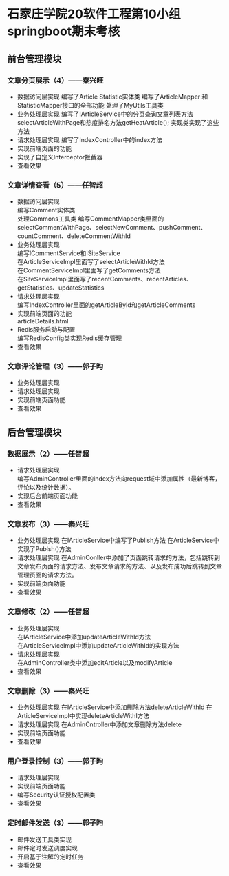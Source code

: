 # 石家庄学院20软件工程第10小组springboot期末考核
## 前台管理模块
### 文章分页展示（4）——秦兴旺
* 数据访问层实现
编写了Article Statistic实体类
编写了ArticleMapper 和StatisticMapper接口的全部功能
处理了MyUtils工具类
* 业务处理层实现
编写了IArticleService中的分页查询文章列表方法selectArticleWithPage和热度排名方法getHeatArticle();
实现类实现了这些方法
* 请求处理层实现
编写了IndexController中的index方法
* 实现前端页面的功能
* 实现了自定义Interceptor拦截器
* 查看效果
### 文章详情查看（5）——任智超
* 数据访问层实现  
编写Comment实体类  
处理Commons工具类
编写CommentMapper类里面的selectCommentWithPage、selectNewComment、pushComment、countComment、deleteCommentWithId
* 业务处理层实现  
编写ICommentService和ISiteService  
在ArticleServiceImpl里面写了selectArticleWithId方法  
在CommentServiceImpl里面写了getComments方法  
在SiteServiceImpl里面写了recentComments、recentArticles、getStatistics、updateStatistics
* 请求处理层实现  
编写IndexController里面的getArticleById和getArticleComments
* 实现前端页面的功能  
articleDetails.html
* Redis服务启动与配置  
编写RedisConfig类实现Redis缓存管理
* 查看效果
### 文章评论管理（3）——郭子昀
* 业务处理层实现
* 请求处理层实现
* 实现前端页面功能
* 查看效果
## 后台管理模块
### 数据展示（2）——任智超
* 请求处理层实现  
编写AdminController里面的index方法向request域中添加属性（最新博客，评论以及统计数据）。
* 实现后台前端页面功能
* 查看效果
### 文章发布（3）——秦兴旺
* 业务处理层实现
在IArticleService中编写了Publish方法
在ArticleService中实现了Publsh()方法
* 请求处理层实现
在AdminConller中添加了页面跳转请求的方法，包括跳转到文章发布页面的请求方法、发布文章请求的方法、以及发布成功后跳转到文章管理页面的请求方法。
* 实现前端页面功能
* 查看效果
### 文章修改（2）——任智超
* 业务处理层实现  
在IArticleService中添加updateArticleWithId方法  
在ArticleServiceImpl中添加updateArticleWithId的实现方法
* 请求处理层实现  
在AdminController类中添加editArticle以及modifyArticle
* 查看效果
### 文章删除（3）——秦兴旺
* 业务处理层实现
在IArticleService中添加删除方法deleteArticleWithId
在ArticleServiceImpl中实现deleteArticleWithI方法
* 请求处理层实现
在AdminCntroller中添加文章删除方法delete
* 实现前端页面功能
* 查看效果
### 用户登录控制（3）——郭子昀
* 请求处理层实现
* 实现前端页面功能
* 编写Security认证授权配置类
* 查看效果
### 定时邮件发送（3）——郭子昀
* 邮件发送工具类实现
* 邮件定时发送调度实现
* 开启基于注解的定时任务
* 查看效果
